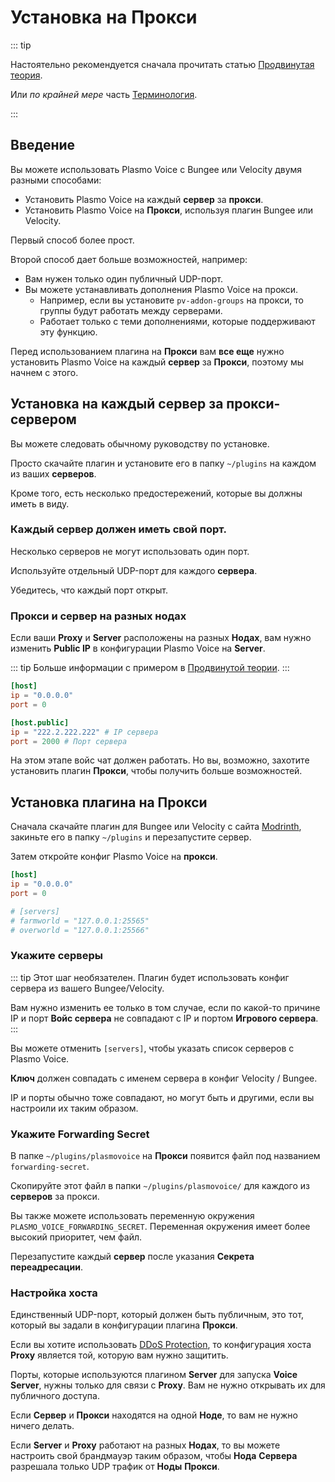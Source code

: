 # Установка на Прокси

::: tip

Настоятельно рекомендуется сначала прочитать статью [Продвинутая теория](/ru/docs/server/advanced/).

Или *по крайней мере* часть [Терминология](/ru/docs/server/advanced/#терминология).

:::

## Введение

Вы можете использовать Plasmo Voice с Bungee или Velocity двумя разными способами:

- Установить Plasmo Voice на каждый **сервер** за **прокси**.
- Установить Plasmo Voice на **Прокси**, используя плагин Bungee или Velocity.

Первый способ более прост.

Второй способ дает больше возможностей, например:

- Вам нужен только один публичный UDP-порт.
- Вы можете устанавливать дополнения Plasmo Voice на прокси.
  - Например, если вы установите `pv-addon-groups` на прокси, то группы будут работать между серверами.
  - Работает только с теми дополнениями, которые поддерживают эту функцию.

Перед использованием плагина на **Прокси** вам **все еще** нужно установить Plasmo Voice на каждый **сервер** за **Прокси**, поэтому мы начнем с этого.

## Установка на каждый сервер за прокси-сервером

Вы можете следовать обычному руководству по установке.

Просто скачайте плагин и установите его в папку `~/plugins` на каждом из ваших **серверов**.

Кроме того, есть несколько предостережений, которые вы должны иметь в виду.

### Каждый сервер должен иметь свой порт.

Несколько серверов не могут использовать один порт.

Используйте отдельный UDP-порт для каждого **сервера**.

Убедитесь, что каждый порт открыт.

### Прокси и сервер на разных нодах

Если ваши **Proxy** и **Server** расположены на разных **Нодах**, вам нужно изменить **Public IP** в конфигурации Plasmo Voice на **Server**.

::: tip
Больше информации с примером в [Продвинутой теории](/ru/docs/server/advanced/).
:::

```toml
[host]
ip = "0.0.0.0"
port = 0

[host.public]
ip = "222.2.222.222" # IP сервера
port = 2000 # Порт сервера
```

На этом этапе войс чат должен работать. Но вы, возможно, захотите установить плагин **Прокси**, чтобы получить больше возможностей. 

## Установка плагина на Прокси

Сначала скачайте плагин для Bungee или Velocity с сайта [Modrinth](https://modrinth.com/plugin/plasmo-voice/versions), закиньте его в папку `~/plugins` и перезапустите сервер. 

Затем откройте конфиг Plasmo Voice на **прокси**.


```toml
[host]
ip = "0.0.0.0"
port = 0

# [servers]
# farmworld = "127.0.0.1:25565"
# overworld = "127.0.0.1:25566"
```

### Укажите серверы

::: tip
Этот шаг необязателен. Плагин будет использовать конфиг сервера из вашего Bungee/Velocity.

Вам нужно изменить ее только в том случае, если по какой-то причине IP и порт **Войс сервера** не совпадают с IP и портом **Игрового сервера**.
:::

Вы можете отменить `[servers]`, чтобы указать список серверов с Plasmo Voice.

**Ключ** должен совпадать с именем сервера в конфиг Velocity / Bungee.

IP и порты обычно тоже совпадают, но могут быть и другими, если вы настроили их таким образом.

### Укажите Forwarding Secret
В папке `~/plugins/plasmovoice` на **Прокси** появится файл под названием `forwarding-secret`.

Скопируйте этот файл в папки `~/plugins/plasmovoice/` для каждого из **серверов** за прокси.

Вы также можете использовать переменную окружения `PLASMO_VOICE_FORWARDING_SECRET`. Переменная окружения имеет более высокий приоритет, чем файл.

Перезапустите каждый **сервер** после указания **Секрета переадресации**.

### Настройка хоста

Единственный UDP-порт, который должен быть публичным, это тот, который вы задали в конфигурации плагина **Прокси**.

Если вы хотите использовать [DDoS Protection](/ru/docs/server/udp-proxy/), то конфигурация хоста **Proxy** является той, которую вам нужно защитить.

Порты, которые используются плагином **Server** для запуска **Voice Server**, нужны только для связи с **Proxy**. Вам не нужно открывать их для публичного доступа.

Если **Сервер** и **Прокси** находятся на одной **Ноде**, то вам не нужно ничего делать.

Если **Server** и **Proxy** работают на разных **Нодах**, то вы можете настроить свой брандмауэр таким образом, чтобы **Нода** **Сервера** разрешала только UDP трафик от **Ноды** **Прокси**.

